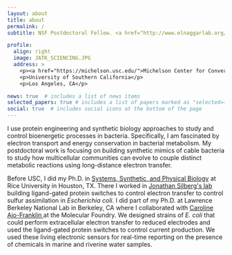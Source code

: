 ```yaml
---
layout: about
title: about
permalink: /
subtitle: NSF Postdoctoral Fellow. <a href="http://www.elnaggarlab.org/">El-Naggar Lab</a>. @ the University of Southern California and the Nielsen Lab @ Aarhus University.

profile:
  align: right
  image: JATK_SCIENCING.JPG
  address: >
    <p><a href="https://michelson.usc.edu/">Michelson Center for Convergent Bioscience</a></p>
    <p>University of Southern California</p>
    <p>Los Angeles, CA</p>

news: true  # includes a list of news items
selected_papers: true # includes a list of papers marked as "selected={true}"
social: true  # includes social icons at the bottom of the page
---
```


I use protein engineering and synthetic biology approaches to study and control bioenergetic processes in bacteria. Specifically, I am fascinated by electron transport and energy conservation in bacterial metabolism. My postdoctoral work is focusing on building synthetic mimics of cable bacteria to study how multicellular communities can evolve to couple distinct metabolic reactions using long-distance electron transfer.

Before USC, I did my Ph.D. in <a href="https://sspb.rice.edu/">Systems, Synthetic, and Physical Biology</a> at Rice University in Houston, TX. There I worked in <a href="https://www.silberglab.org/">Jonathan Silberg's lab</a> building ligand-gated protein switches to control electron transfer to control sulfur assimilation in <i>Escherichia coli</i>. I did part of my Ph.D. at Lawrence Berkeley National Lab in Berkeley, CA where I collaborated with <a href = "http://cafgroup.rice.edu/"> Caroline Ajo-Franklin </a> at the Molecular Foundry. We designed strains of <i>E. coli</i>  that could perform extracellular electron transfer to reduced electrodes and used the ligand-gated protein switches to control current production.  We used these living electronic sensors for real-time reporting on the presence of chemicals in marine and riverine water samples. 
